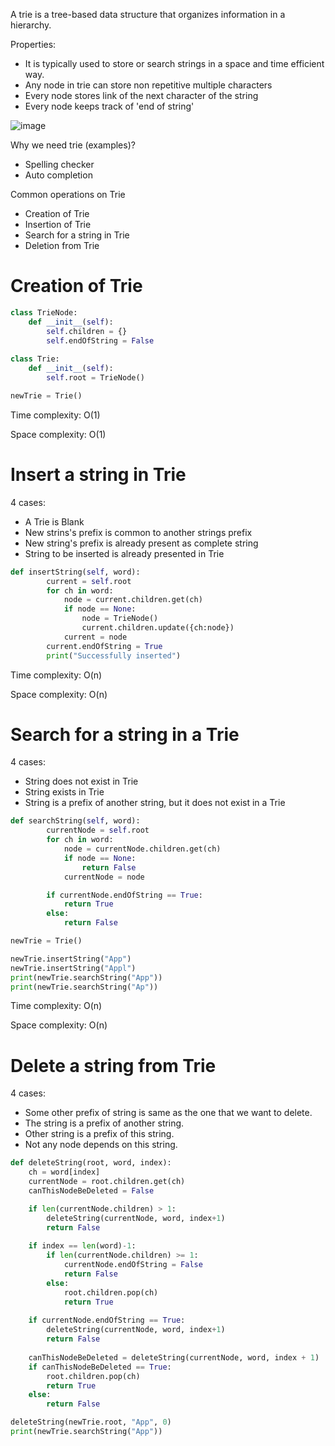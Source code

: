 A trie is a tree-based data structure that organizes information in a hierarchy.

Properties:
- It is typically used to store or search strings in a space and time efficient way.
- Any node in trie can store non repetitive multiple characters
- Every node stores link of the next character of the string
- Every node keeps track of 'end of string'
  
![image](https://github.com/coolnikitav/CodingLearning/assets/30304422/afd74e26-1e78-4045-8080-a56244089acc)

Why we need trie (examples)?
- Spelling checker
- Auto completion

Common operations on Trie
- Creation of Trie
- Insertion of Trie
- Search for a string in Trie
- Deletion from Trie

# Creation of Trie
```Python
class TrieNode:
    def __init__(self):
        self.children = {}
        self.endOfString = False
    
class Trie:
    def __init__(self):
        self.root = TrieNode()

newTrie = Trie()
```
Time complexity: O(1)

Space complexity: O(1)

# Insert a string in Trie
4 cases:
- A Trie is Blank
- New strins's prefix is common to another strings prefix
- New string's prefix is already present as complete string
- String to be inserted is already presented in Trie
```Python
def insertString(self, word):
        current = self.root
        for ch in word:
            node = current.children.get(ch)
            if node == None:
                node = TrieNode()
                current.children.update({ch:node})
            current = node
        current.endOfString = True
        print("Successfully inserted")
```
Time complexity: O(n)

Space complexity: O(n)

# Search for a string in a Trie
4 cases:
- String does not exist in Trie
- String exists in Trie
- String is a prefix of another string, but it does not exist in a Trie
```Python
def searchString(self, word):
        currentNode = self.root
        for ch in word:
            node = currentNode.children.get(ch)
            if node == None:
                return False
            currentNode = node

        if currentNode.endOfString == True:
            return True
        else:
            return False

newTrie = Trie()

newTrie.insertString("App")
newTrie.insertString("Appl")
print(newTrie.searchString("App"))
print(newTrie.searchString("Ap"))
```
Time complexity: O(n)

Space complexity: O(n)

# Delete a string from Trie
4 cases:
- Some other prefix of string is same as the one that we want to delete.
- The string is a prefix of another string.
- Other string is a prefix of this string.
- Not any node depends on this string.
```Python
def deleteString(root, word, index):
    ch = word[index]
    currentNode = root.children.get(ch)
    canThisNodeBeDeleted = False

    if len(currentNode.children) > 1:
        deleteString(currentNode, word, index+1)
        return False
    
    if index == len(word)-1:
        if len(currentNode.children) >= 1:
            currentNode.endOfString = False
            return False
        else:
            root.children.pop(ch)
            return True
        
    if currentNode.endOfString == True:
        deleteString(currentNode, word, index+1)
        return False
    
    canThisNodeBeDeleted = deleteString(currentNode, word, index + 1)
    if canThisNodeBeDeleted == True:
        root.children.pop(ch)
        return True
    else:
        return False

deleteString(newTrie.root, "App", 0)
print(newTrie.searchString("App"))
```
